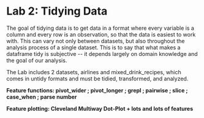 # Lab 2: Tidying Data

The goal of tidying data is to get data in a format where every variable is a column and every row is an observation, so that the data is easiest to work with. This can vary not only between datasets, but also throughout the analysis process of a single dataset. This is to say that what makes a dataframe tidy is subjective -- it depends largely on domain knowledge and the goal of our analysis.

The Lab includes 2 datasets, airlines and mixed_drink_recipes, which comes in untidy formats and must be tidied, transformed, and analyzed.

**Feature functions: pivot_wider ; pivot_longer ; grepl ; pairwise ; slice ; case_when ; parse number**

**Feature plotting: Cleveland Multiway Dot-Plot + lots and lots of features**
